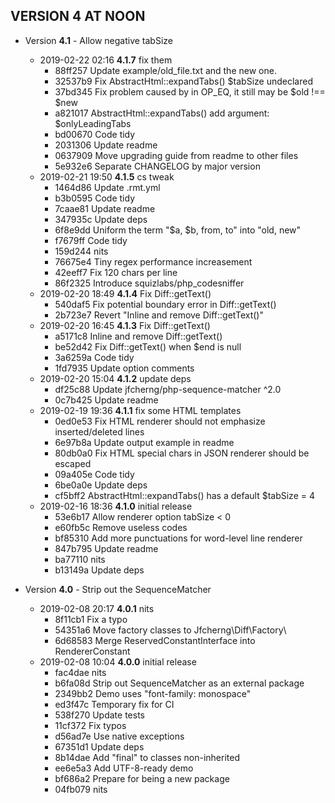 
## VERSION 4  AT NOON

 * Version **4.1** - Allow negative tabSize
   * 2019-02-22 02:16  **4.1.7**  fix them
      * 88ff257 Update example/old_file.txt and the new one.
      * 32537b9 Fix AbstractHtml::expandTabs() $tabSize undeclared
      * 37bd345 Fix problem caused by in OP_EQ, it still may be $old !== $new
      * a821017 AbstractHtml::expandTabs() add argument: $onlyLeadingTabs
      * bd00670 Code tidy
      * 2031306 Update readme
      * 0637909 Move upgrading guide from readme to other files
      * 5e932e6 Separate CHANGELOG by major version
   * 2019-02-21 19:50  **4.1.5**  cs tweak
      * 1464d86 Update .rmt.yml
      * b3b0595 Code tidy
      * 7caae81 Update readme
      * 347935c Update deps
      * 6f8e9dd Uniform the term "$a, $b, from, to" into "old, new"
      * f7679ff Code tidy
      * 159d244 nits
      * 76675e4 Tiny regex performance increasement
      * 42eeff7 Fix 120 chars per line
      * 86f2325 Introduce squizlabs/php_codesniffer
   * 2019-02-20 18:49  **4.1.4**  Fix Diff::getText()
      * 540daf5 Fix potential boundary error in Diff::getText()
      * 2b723e7 Revert "Inline and remove Diff::getText()"
   * 2019-02-20 16:45  **4.1.3**  Fix Diff::getText()
      * a5171c8 Inline and remove Diff::getText()
      * be52d42 Fix Diff::getText() when $end is null
      * 3a6259a Code tidy
      * 1fd7935 Update option comments
   * 2019-02-20 15:04  **4.1.2**  update deps
      * df25c88 Update jfcherng/php-sequence-matcher ^2.0
      * 0c7b425 Update readme
   * 2019-02-19 19:36  **4.1.1**  fix some HTML templates
      * 0ed0e53 Fix HTML renderer should not emphasize inserted/deleted lines
      * 6e97b8a Update output example in readme
      * 80db0a0 Fix HTML special chars in JSON renderer should be escaped
      * 09a405e Code tidy
      * 6be0a0e Update deps
      * cf5bff2 AbstractHtml::expandTabs() has a default $tabSize = 4
   * 2019-02-16 18:36  **4.1.0**  initial release
      * 53e6b17 Allow renderer option tabSize < 0
      * e60fb5c Remove useless codes
      * bf85310 Add more punctuations for word-level line renderer
      * 847b795 Update readme
      * ba77110 nits
      * b13149a Update deps

 * Version **4.0** - Strip out the SequenceMatcher
   * 2019-02-08 20:17  **4.0.1**  nits
      * 8f11cb1 Fix a typo
      * 54351a6 Move factory classes to Jfcherng\Diff\Factory\
      * 6d68583 Merge ReservedConstantInterface into RendererConstant
   * 2019-02-08 10:04  **4.0.0**  initial release
      * fac4dae nits
      * b6fa08d Strip out SequenceMatcher as an external package
      * 2349bb2 Demo uses "font-family: monospace"
      * ed3f47c Temporary fix for CI
      * 538f270 Update tests
      * 11cf372 Fix typos
      * d56ad7e Use native exceptions
      * 67351d1 Update deps
      * 8b14dae Add "final" to classes non-inherited
      * ee6e5a3 Add UTF-8-ready demo
      * bf686a2 Prepare for being a new package
      * 04fb079 nits
